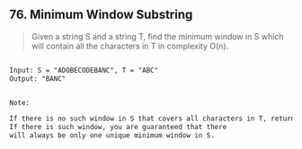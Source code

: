## 76. Minimum Window Substring

> Given a string S and a string T, find the minimum window in S which will 
> contain all the characters in T in complexity O(n). 


```html

Input: S = "ADOBECODEBANC", T = "ABC"
Output: "BANC"

```

```html

Note:

If there is no such window in S that covers all characters in T, return the empty string "".
If there is such window, you are guaranteed that there 
will always be only one unique minimum window in S.
```
